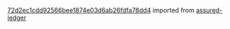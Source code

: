 [72d2ec1cdd92566bee1874e03d6ab26fdfa78dd4](https://github.com/insolar/assured-ledger/commit/72d2ec1cdd92566bee1874e03d6ab26fdfa78dd4) imported from [assured-ledger](https://github.com/insolar/assured-ledger)
